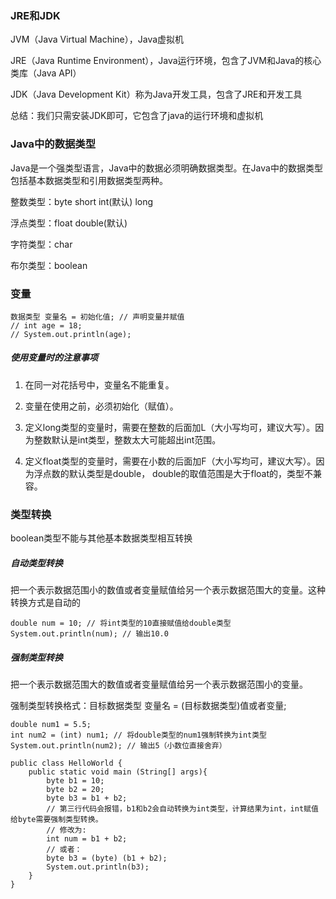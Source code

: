 ### JRE和JDK

JVM（Java Virtual Machine），Java虚拟机

JRE（Java Runtime Environment），Java运行环境，包含了JVM和Java的核心类库（Java API）

JDK（Java Development Kit）称为Java开发工具，包含了JRE和开发工具

总结：我们只需安装JDK即可，它包含了java的运行环境和虚拟机

### Java中的数据类型

Java是一个强类型语言，Java中的数据必须明确数据类型。在Java中的数据类型包括基本数据类型和引用数据类型两种。

整数类型：byte short int(默认) long

浮点类型：float double(默认)

字符类型：char

布尔类型：boolean

### 变量

```
数据类型 变量名 = 初始化值; // 声明变量并赋值
// int age = 18;
// System.out.println(age);
```

##### 使用变量时的注意事项

1. 在同一对花括号中，变量名不能重复。

2. 变量在使用之前，必须初始化（赋值）。

3. 定义long类型的变量时，需要在整数的后面加L（大小写均可，建议大写）。因为整数默认是int类型，整数太大可能超出int范围。

4. 定义float类型的变量时，需要在小数的后面加F（大小写均可，建议大写）。因为浮点数的默认类型是double， double的取值范围是大于float的，类型不兼容。

### 类型转换

boolean类型不能与其他基本数据类型相互转换

##### 自动类型转换

把一个表示数据范围小的数值或者变量赋值给另一个表示数据范围大的变量。这种转换方式是自动的

```
double num = 10; // 将int类型的10直接赋值给double类型 
System.out.println(num); // 输出10.0
```

##### 强制类型转换

把一个表示数据范围大的数值或者变量赋值给另一个表示数据范围小的变量。

强制类型转换格式：目标数据类型 变量名 = (目标数据类型)值或者变量;

```
double num1 = 5.5; 
int num2 = (int) num1; // 将double类型的num1强制转换为int类型 
System.out.println(num2); // 输出5（小数位直接舍弃）
```

```
public class HelloWorld {
    public static void main (String[] args){
        byte b1 = 10;
        byte b2 = 20;
        byte b3 = b1 + b2;
        // 第三行代码会报错，b1和b2会自动转换为int类型，计算结果为int，int赋值给byte需要强制类型转换。
        // 修改为:
        int num = b1 + b2;
        // 或者：
        byte b3 = (byte) (b1 + b2);
        System.out.println(b3);
    }
}
```